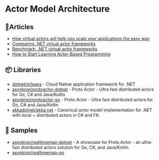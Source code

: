 # Actor Model Architecture

## 📕Articles
- [How virtual actors will help you scale your applications the easy way](https://www.etteplan.com/stories/how-virtual-actors-will-help-you-scale-your-applications-easy-way)
- [Comparing .NET virtual actor frameworks](https://www.etteplan.com/stories/comparing-net-virtual-actor-frameworks)
- [Benchmark: .NET virtual actor frameworks](https://www.etteplan.com/stories/benchmark-net-virtual-actor-frameworks)
- [How to Start Learning Actor-Based Programming](https://petabridge.com/blog/begin-learning-actor-based-design/)

## 📦 Libraries
- [dotnet/orleans](https://github.com/dotnet/orleans) - Cloud Native application framework for .NET
- [asynkron/protoactor-dotnet](https://github.com/asynkron/protoactor-dotnet) - Proto Actor - Ultra fast distributed actors for Go, C# and Java/Kotlin
- [asynkron/protoactor-go](https://github.com/asynkron/protoactor-go) - Proto Actor - Ultra fast distributed actors for Go, C# and Java/Kotlin
- [akkadotnet/akka.net](https://github.com/akkadotnet/akka.net) - Canonical actor model implementation for .NET with local + distributed actors in C# and F#.
## 🚀 Samples
- [asynkron/realtimemap-dotnet](https://github.com/asynkron/realtimemap-dotnet) - A showcase for Proto.Actor - an ultra-fast distributed actors solution for Go, C#, and Java/Kotlin.
- [asynkron/realtimemap-go](https://github.com/asynkron/realtimemap-go)